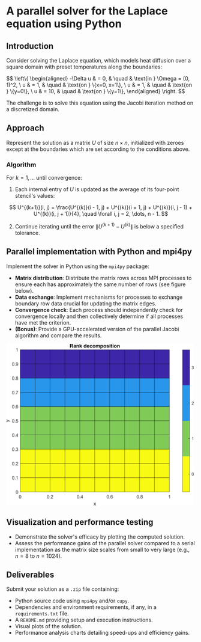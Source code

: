 # A parallel solver for the Laplace equation using Python

## Introduction

Consider solving the Laplace equation, which models heat diffusion over a square domain with preset temperatures along the boundaries:

$$
\left\\{
\begin{aligned}
-\Delta u & = 0, & \quad & \text{in } \Omega = (0, 1)^2, \\
u & = 1, & \quad & \text{on } \\{x=0, x=1\\}, \\
u & = 1, & \quad & \text{on } \\{y=0\\}, \\
u & = 10, & \quad & \text{on } \\{y=1\\},
\end{aligned}
\right.
$$

The challenge is to solve this equation using the Jacobi iteration method on a discretized domain.

## Approach

Represent the solution as a matrix $U$ of size $n \times n$, initialized with zeroes except at the boundaries which are set according to the conditions above.

### Algorithm
For $k = 1, \dots$ until convergence:

1. Each internal entry of $U$ is updated as the average of its four-point stencil's values:

$$
U^{(k+1)}(i, j) = \frac{U^{(k)}(i - 1, j) + U^{(k)}(i + 1, j) + U^{(k)}(i, j - 1) + U^{(k)}(i, j + 1)}{4}, \quad \forall i, j = 2, \dots, n - 1.
$$

2. Continue iterating until the error $\left\lVert U^{(k+1)} - U^{(k)} \right\rVert$ is below a specified tolerance.

## Parallel implementation with Python and mpi4py

Implement the solver in Python using the `mpi4py` package:

- **Matrix distribution**: Distribute the matrix rows across MPI processes to ensure each has approximately the same number of rows (see figure below).
- **Data exchange**: Implement mechanisms for processes to exchange boundary row data crucial for updating the matrix edges.
- **Convergence check**: Each process should independently check for convergence locally and then collectively determine if all processes have met the criterion.
- **(Bonus)**: Provide a GPU-accelerated version of the parallel Jacobi algorithm and compare the results.

<img src="matrix_MPI.png" width="500">

## Visualization and performance testing
- Demonstrate the solver's efficacy by plotting the computed solution.
- Assess the performance gains of the parallel solver compared to a serial implementation as the matrix size scales from small to very large (e.g., $n = 8$ to $n = 1024$).

## Deliverables
Submit your solution as a `.zip` file containing:
- Python source code using `mpi4py` and/or `cupy`.
- Dependencies and environment requirements, if any, in a `requirements.txt` file.
- A `README.md` providing setup and execution instructions.
- Visual plots of the solution.
- Performance analysis charts detailing speed-ups and efficiency gains.

